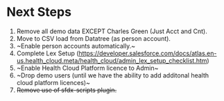 # Next Steps

1. Remove all demo data EXCEPT Charles Green (Just Acct and Cnt).
2. Move to CSV load from Datatree (as person account).
3. ~Enable person accounts automatically.~
4. Complete Lex Setup (https://developer.salesforce.com/docs/atlas.en-us.health_cloud.meta/health_cloud/admin_lex_setup_checklist.htm)
5. ~Enable Health Cloud Platform licence to Admin~
6. ~Drop demo users (until we have the ability to add additonal health cloud platform licences)~
7. ~~Remove use of sfdx-scripts plugin.~~